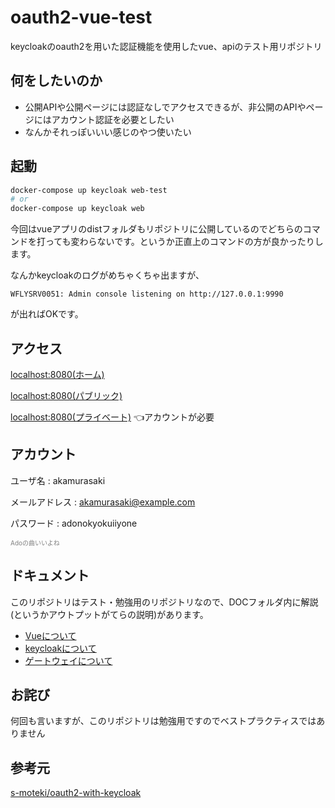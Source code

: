 # oauth2-vue-test

keycloakのoauth2を用いた認証機能を使用したvue、apiのテスト用リポジトリ

## 何をしたいのか

- 公開APIや公開ページには認証なしでアクセスできるが、非公開のAPIやページにはアカウント認証を必要としたい
- なんかそれっぽいいい感じのやつ使いたい

## 起動

```bash
docker-compose up keycloak web-test
# or
docker-compose up keycloak web
```

今回はvueアプリのdistフォルダもリポジトリに公開しているのでどちらのコマンドを打っても変わらないです。というか正直上のコマンドの方が良かったりします。

なんかkeycloakのログがめちゃくちゃ出ますが、

```
WFLYSRV0051: Admin console listening on http://127.0.0.1:9990
```

が出ればOKです。

## アクセス

[localhost:8080(ホーム)](localhost:8080)

[localhost:8080(パブリック)](localhost:8080/about)

[localhost:8080(プライベート)](localhost:8080/owner) 👈アカウントが必要

## アカウント

ユーザ名 : akamurasaki

メールアドレス : akamurasaki@example.com

パスワード : adonokyokuiiyone

<font color="gray" size="1">Adoの曲いいよね</font>

## ドキュメント

このリポジトリはテスト・勉強用のリポジトリなので、DOCフォルダ内に解説(というかアウトプットがてらの説明)があります。

- [Vueについて](./DOC/AboutVue.md)
- [keycloakについて](./DOC/AboutKeyCloak.md)
- [ゲートウェイについて](./DOC/AboutGateway.md)

## お詫び

何回も言いますが、このリポジトリは勉強用ですのでベストプラクティスではありません

## 参考元
[s-moteki/oauth2-with-keycloak](https://github.com/s-moteki/oauth2-with-keycloak)
